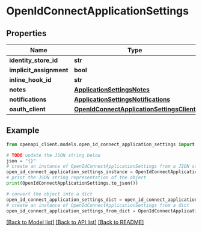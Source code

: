 # OpenIdConnectApplicationSettings


## Properties

Name | Type | Description | Notes
------------ | ------------- | ------------- | -------------
**identity_store_id** | **str** |  | [optional] 
**implicit_assignment** | **bool** |  | [optional] 
**inline_hook_id** | **str** |  | [optional] 
**notes** | [**ApplicationSettingsNotes**](ApplicationSettingsNotes.md) |  | [optional] 
**notifications** | [**ApplicationSettingsNotifications**](ApplicationSettingsNotifications.md) |  | [optional] 
**oauth_client** | [**OpenIdConnectApplicationSettingsClient**](OpenIdConnectApplicationSettingsClient.md) |  | [optional] 

## Example

```python
from openapi_client.models.open_id_connect_application_settings import OpenIdConnectApplicationSettings

# TODO update the JSON string below
json = "{}"
# create an instance of OpenIdConnectApplicationSettings from a JSON string
open_id_connect_application_settings_instance = OpenIdConnectApplicationSettings.from_json(json)
# print the JSON string representation of the object
print(OpenIdConnectApplicationSettings.to_json())

# convert the object into a dict
open_id_connect_application_settings_dict = open_id_connect_application_settings_instance.to_dict()
# create an instance of OpenIdConnectApplicationSettings from a dict
open_id_connect_application_settings_from_dict = OpenIdConnectApplicationSettings.from_dict(open_id_connect_application_settings_dict)
```
[[Back to Model list]](../README.md#documentation-for-models) [[Back to API list]](../README.md#documentation-for-api-endpoints) [[Back to README]](../README.md)


